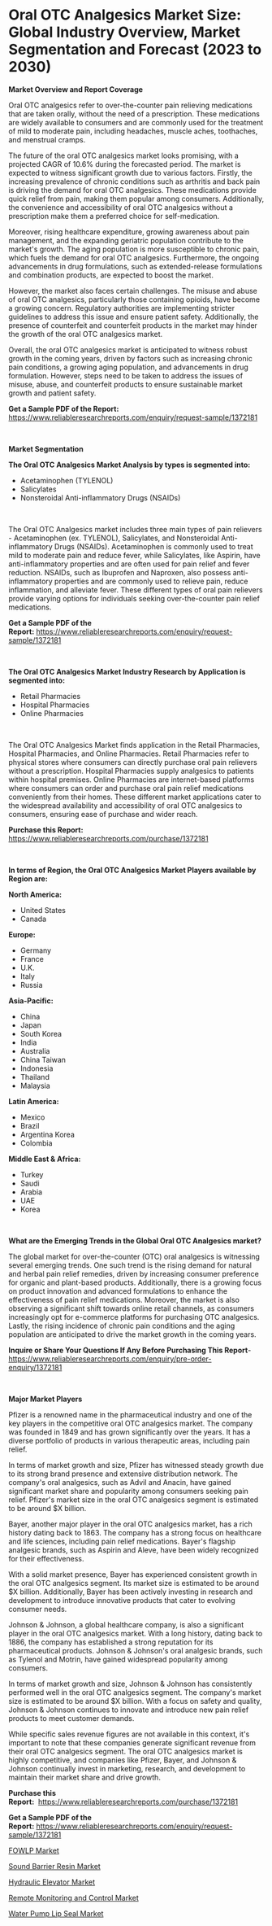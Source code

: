 <p><h1>Oral OTC Analgesics Market Size: Global Industry Overview, Market Segmentation and Forecast (2023 to 2030)</h1></p><p><strong>Market Overview and Report Coverage</strong></p>
<p><p>Oral OTC analgesics refer to over-the-counter pain relieving medications that are taken orally, without the need of a prescription. These medications are widely available to consumers and are commonly used for the treatment of mild to moderate pain, including headaches, muscle aches, toothaches, and menstrual cramps.</p><p>The future of the oral OTC analgesics market looks promising, with a projected CAGR of 10.6% during the forecasted period. The market is expected to witness significant growth due to various factors. Firstly, the increasing prevalence of chronic conditions such as arthritis and back pain is driving the demand for oral OTC analgesics. These medications provide quick relief from pain, making them popular among consumers. Additionally, the convenience and accessibility of oral OTC analgesics without a prescription make them a preferred choice for self-medication.</p><p>Moreover, rising healthcare expenditure, growing awareness about pain management, and the expanding geriatric population contribute to the market's growth. The aging population is more susceptible to chronic pain, which fuels the demand for oral OTC analgesics. Furthermore, the ongoing advancements in drug formulations, such as extended-release formulations and combination products, are expected to boost the market.</p><p>However, the market also faces certain challenges. The misuse and abuse of oral OTC analgesics, particularly those containing opioids, have become a growing concern. Regulatory authorities are implementing stricter guidelines to address this issue and ensure patient safety. Additionally, the presence of counterfeit and counterfeit products in the market may hinder the growth of the oral OTC analgesics market.</p><p>Overall, the oral OTC analgesics market is anticipated to witness robust growth in the coming years, driven by factors such as increasing chronic pain conditions, a growing aging population, and advancements in drug formulation. However, steps need to be taken to address the issues of misuse, abuse, and counterfeit products to ensure sustainable market growth and patient safety.</p></p>
<p><strong>Get a Sample PDF of the Report:</strong> <a href="https://www.reliableresearchreports.com/enquiry/request-sample/1372181">https://www.reliableresearchreports.com/enquiry/request-sample/1372181</a></p>
<p>&nbsp;</p>
<p><strong>Market Segmentation</strong></p>
<p><strong>The Oral OTC Analgesics Market Analysis by types is segmented into:</strong></p>
<p><ul><li>Acetaminophen (TYLENOL)</li><li>Salicylates</li><li>Nonsteroidal Anti-inflammatory Drugs (NSAIDs)</li></ul></p>
<p>&nbsp;</p>
<p><p>The Oral OTC Analgesics market includes three main types of pain relievers - Acetaminophen (ex. TYLENOL), Salicylates, and Nonsteroidal Anti-inflammatory Drugs (NSAIDs). Acetaminophen is commonly used to treat mild to moderate pain and reduce fever, while Salicylates, like Aspirin, have anti-inflammatory properties and are often used for pain relief and fever reduction. NSAIDs, such as Ibuprofen and Naproxen, also possess anti-inflammatory properties and are commonly used to relieve pain, reduce inflammation, and alleviate fever. These different types of oral pain relievers provide varying options for individuals seeking over-the-counter pain relief medications.</p></p>
<p><strong>Get a Sample PDF of the Report:</strong>&nbsp;<a href="https://www.reliableresearchreports.com/enquiry/request-sample/1372181">https://www.reliableresearchreports.com/enquiry/request-sample/1372181</a></p>
<p>&nbsp;</p>
<p><strong>The Oral OTC Analgesics Market Industry Research by Application is segmented into:</strong></p>
<p><ul><li>Retail Pharmacies</li><li>Hospital Pharmacies</li><li>Online Pharmacies</li></ul></p>
<p>&nbsp;</p>
<p><p>The Oral OTC Analgesics Market finds application in the Retail Pharmacies, Hospital Pharmacies, and Online Pharmacies. Retail Pharmacies refer to physical stores where consumers can directly purchase oral pain relievers without a prescription. Hospital Pharmacies supply analgesics to patients within hospital premises. Online Pharmacies are internet-based platforms where consumers can order and purchase oral pain relief medications conveniently from their homes. These different market applications cater to the widespread availability and accessibility of oral OTC analgesics to consumers, ensuring ease of purchase and wider reach.</p></p>
<p><strong>Purchase this Report:</strong>&nbsp; <a href="https://www.reliableresearchreports.com/purchase/1372181">https://www.reliableresearchreports.com/purchase/1372181</a></p>
<p>&nbsp;</p>
<p><strong>In terms of Region, the Oral OTC Analgesics Market Players available by Region are:</strong></p>
<p>
    <p> <strong> North America: </strong>
        <ul>
            <li>United States</li>
            <li>Canada</li>
        </ul>
        </p> 
    <p> <strong> Europe: </strong>
        <ul>
            <li>Germany</li>
            <li>France</li>
            <li>U.K.</li>
            <li>Italy</li>
            <li>Russia</li>
        </ul>
        </p> 
    <p> <strong> Asia-Pacific: </strong>
        <ul>
            <li>China</li>
            <li>Japan</li>
            <li>South Korea</li>
            <li>India</li>
            <li>Australia</li>
            <li>China Taiwan</li>
            <li>Indonesia</li>
            <li>Thailand</li>
            <li>Malaysia</li>
        </ul>
        </p> 
    <p> <strong> Latin America: </strong>
        <ul>
            <li>Mexico</li>
            <li>Brazil</li>
            <li>Argentina Korea</li>
            <li>Colombia</li>
        </ul>
        </p> 
    <p> <strong> Middle East & Africa: </strong>
        <ul>
            <li>Turkey</li>
            <li>Saudi</li>
            <li>Arabia</li>
            <li>UAE</li>
            <li>Korea</li>
        </ul>
    </p>
    </p>
<p>&nbsp;</p>
<p><strong>What are the Emerging Trends in the Global Oral OTC Analgesics market?</strong></p>
<p><p>The global market for over-the-counter (OTC) oral analgesics is witnessing several emerging trends. One such trend is the rising demand for natural and herbal pain relief remedies, driven by increasing consumer preference for organic and plant-based products. Additionally, there is a growing focus on product innovation and advanced formulations to enhance the effectiveness of pain relief medications. Moreover, the market is also observing a significant shift towards online retail channels, as consumers increasingly opt for e-commerce platforms for purchasing OTC analgesics. Lastly, the rising incidence of chronic pain conditions and the aging population are anticipated to drive the market growth in the coming years.</p></p>
<p><strong>Inquire or Share Your Questions If Any Before Purchasing This Report</strong>- <a href="https://www.reliableresearchreports.com/enquiry/pre-order-enquiry/1372181">https://www.reliableresearchreports.com/enquiry/pre-order-enquiry/1372181</a></p>
<p>&nbsp;</p>
<p><strong>Major Market Players</strong></p>
<p><p>Pfizer is a renowned name in the pharmaceutical industry and one of the key players in the competitive oral OTC analgesics market. The company was founded in 1849 and has grown significantly over the years. It has a diverse portfolio of products in various therapeutic areas, including pain relief. </p><p>In terms of market growth and size, Pfizer has witnessed steady growth due to its strong brand presence and extensive distribution network. The company's oral analgesics, such as Advil and Anacin, have gained significant market share and popularity among consumers seeking pain relief. Pfizer's market size in the oral OTC analgesics segment is estimated to be around $X billion.</p><p>Bayer, another major player in the oral OTC analgesics market, has a rich history dating back to 1863. The company has a strong focus on healthcare and life sciences, including pain relief medications. Bayer's flagship analgesic brands, such as Aspirin and Aleve, have been widely recognized for their effectiveness.</p><p>With a solid market presence, Bayer has experienced consistent growth in the oral OTC analgesics segment. Its market size is estimated to be around $X billion. Additionally, Bayer has been actively investing in research and development to introduce innovative products that cater to evolving consumer needs.</p><p>Johnson & Johnson, a global healthcare company, is also a significant player in the oral OTC analgesics market. With a long history, dating back to 1886, the company has established a strong reputation for its pharmaceutical products. Johnson & Johnson's oral analgesic brands, such as Tylenol and Motrin, have gained widespread popularity among consumers.</p><p>In terms of market growth and size, Johnson & Johnson has consistently performed well in the oral OTC analgesics segment. The company's market size is estimated to be around $X billion. With a focus on safety and quality, Johnson & Johnson continues to innovate and introduce new pain relief products to meet customer demands.</p><p>While specific sales revenue figures are not available in this context, it's important to note that these companies generate significant revenue from their oral OTC analgesics segment. The oral OTC analgesics market is highly competitive, and companies like Pfizer, Bayer, and Johnson & Johnson continually invest in marketing, research, and development to maintain their market share and drive growth.</p></p>
<p><strong>Purchase this Report:</strong>&nbsp;&nbsp;<a href="https://www.reliableresearchreports.com/purchase/1372181">https://www.reliableresearchreports.com/purchase/1372181</a></p>
<p></p>
<p><strong>Get a Sample PDF of the Report:</strong>&nbsp;<a href="https://www.reliableresearchreports.com/enquiry/request-sample/1372181">https://www.reliableresearchreports.com/enquiry/request-sample/1372181</a></p>
<p><p><a href="https://medium.com/@lilliandach2023/fowlp-market-size-cagr-trends-2024-2030-c9ed5103b393">FOWLP Market</a></p><p><a href="https://github.com/castoriffic/Market-Research-Report-List-1/blob/main/sound-barrier-resin-market.md">Sound Barrier Resin Market</a></p><p><a href="https://www.linkedin.com/pulse/decoding-hydraulic-elevator-market-deep-dive-latest-trends-5y5fe/">Hydraulic Elevator Market</a></p><p><a href="https://www.linkedin.com/pulse/remote-monitoring-control-market-size-share-amp-trends-rzege/">Remote Monitoring and Control Market</a></p><p><a href="https://github.com/mabutironaldo/Market-Research-Report-List-1/blob/main/water-pump-lip-seal-market.md">Water Pump Lip Seal Market</a></p></p>